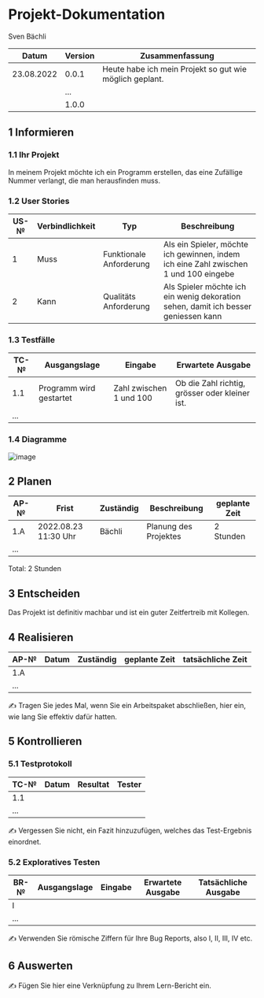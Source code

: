 # Projekt-Dokumentation

Sven Bächli

| Datum | Version | Zusammenfassung                                              |
| ----- | ------- | ------------------------------------------------------------ |
| 23.08.2022	      | 0.0.1   |Heute habe ich mein Projekt so gut wie möglich geplant.|
|       | ...     |                                                              |
|       | 1.0.0   |                                                              |

## 1 Informieren

### 1.1 Ihr Projekt

In meinem Projekt möchte ich ein Programm erstellen, das eine Zufällige Nummer verlangt, die man herausfinden muss.

### 1.2 User Stories

| US-№ | Verbindlichkeit | Typ  | Beschreibung                       |
| ---- | --------------- | ---- | ---------------------------------- |
| 1    | Muss            | Funktionale Anforderung     | Als ein Spieler, möchte ich gewinnen, indem ich eine Zahl zwischen 1 und 100 eingebe |
| 2    | Kann            | Qualitäts Anforderung     | Als Spieler möchte ich ein wenig dekoration sehen, damit ich besser geniessen kann  |

### 1.3 Testfälle

| TC-№ | Ausgangslage | Eingabe | Erwartete Ausgabe |
| ---- | ------------ | ------- | ----------------- |
| 1.1  | Programm wird gestartet | Zahl zwischen 1 und 100 | Ob die Zahl richtig, grösser oder kleiner ist. |
| ...  |              |         |                   |



### 1.4 Diagramme

![image](https://user-images.githubusercontent.com/110892330/186124655-72b14584-cd83-4099-b379-5877b10dd7f1.png)

## 2 Planen

| AP-№ | Frist | Zuständig | Beschreibung | geplante Zeit |
| ---- | ----- | --------- | ------------ | ------------- |
| 1.A  | 2022.08.23 11:30 Uhr | Bächli | Planung des Projektes | 2 Stunden |
| ...  |       |           |              |               |

Total: 2 Stunden


## 3 Entscheiden

Das Projekt ist definitiv machbar und ist ein guter Zeitfertreib mit Kollegen.

## 4 Realisieren

| AP-№ | Datum | Zuständig | geplante Zeit | tatsächliche Zeit |
| ---- | ----- | --------- | ------------- | ----------------- |
| 1.A  |       |           |               |                   |
| ...  |       |           |               |                   |

✍️ Tragen Sie jedes Mal, wenn Sie ein Arbeitspaket abschließen, hier ein, wie lang Sie effektiv dafür hatten.

## 5 Kontrollieren

### 5.1 Testprotokoll

| TC-№ | Datum | Resultat | Tester |
| ---- | ----- | -------- | ------ |
| 1.1  |       |          |        |
| ...  |       |          |        |

✍️ Vergessen Sie nicht, ein Fazit hinzuzufügen, welches das Test-Ergebnis einordnet.

### 5.2 Exploratives Testen

| BR-№ | Ausgangslage | Eingabe | Erwartete Ausgabe | Tatsächliche Ausgabe |
| ---- | ------------ | ------- | ----------------- | -------------------- |
| I    |              |         |                   |                      |
| ...  |              |         |                   |                      |

✍️ Verwenden Sie römische Ziffern für Ihre Bug Reports, also I, II, III, IV etc.

## 6 Auswerten

✍️ Fügen Sie hier eine Verknüpfung zu Ihrem Lern-Bericht ein.

